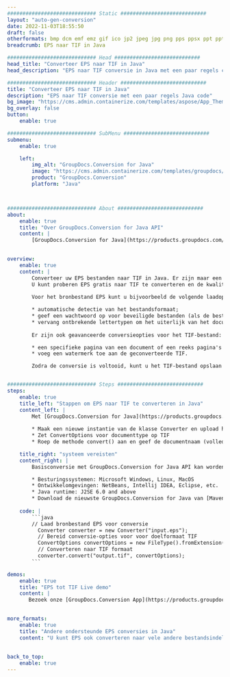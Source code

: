 ```yaml
---
############################# Static ############################
layout: "auto-gen-conversion"
date: 2022-11-03T18:55:50
draft: false
otherformats: bmp dcm emf emz gif ico jp2 jpeg jpg png pps ppsx ppt pptx psb psd svg svgz tga tif tiff webp wmf wmz
breadcrumb: EPS naar TIF in Java

############################# Head ############################
head_title: "Converteer EPS naar TIF in Java"
head_description: "EPS naar TIF conversie in Java met een paar regels code. Converteer meer dan 160 bestandsindelingen met de GroupDocs-documentconversie-API voor Java"

############################# Header ############################
title: "Converteer EPS naar TIF in Java"
description: "EPS naar TIF conversie met een paar regels Java code"
bg_image: "https://cms.admin.containerize.com/templates/aspose/App_Themes/V3/images/bg/header1.png"
bg_overlay: false
button:
    enable: true

############################# SubMenu ############################
submenu:
    enable: true

    left:
        img_alt: "GroupDocs.Conversion for Java"
        image: "https://cms.admin.containerize.com/templates/groupdocs/images/product-logos/90x90-noborder/groupdocs-conversion-java.png"
        product: "GroupDocs.Conversion"
        platform: "Java"



############################# About ############################
about:
    enable: true
    title: "Over GroupDocs.Conversion for Java API"
    content: |
        [GroupDocs.Conversion for Java](https://products.groupdocs.com/conversion/java/) is een geavanceerde conversie-API voor bestandsindelingen voor het converteren tussen populaire afbeeldings- en documentindelingen zoals Microsoft Office, OpenDocument, PDF, HTML, e-mail, CAD. en nog veel meer met slechts een paar regels code. De native API detecteert automatisch de formaten van de originele documenten en biedt veel opties voor het aanpassen van de geconverteerde documenten. Naast de functie om informatie uit een document te extraheren, ondersteunt het standaard ook het cachen van de conversieresultaten naar de lokale schijf. Elk type cacheopslag kan echter worden ondersteund door de juiste interfaces te implementeren - Amazon S3, Dropbox, Google Drive, Windows Azure, Reddis of andere.
    

overview:
    enable: true
    content: |
        Converteer uw EPS bestanden naar TIF in Java. Er zijn maar een paar regels Java code nodig op elk platform naar keuze, zoals Windows, Linux, macOS.
        U kunt proberen EPS gratis naar TIF te converteren en de kwaliteit van de conversieresultaten te evalueren. Naast eenvoudige scripts voor bestandsconversie, kunt u meer geavanceerde opties proberen voor het laden van het EPS-bronbestand en het opslaan van de TIF-uitvoer. 
        
        Voor het bronbestand EPS kunt u bijvoorbeeld de volgende laadopties gebruiken:

        * automatische detectie van het bestandsformaat;
        * geef een wachtwoord op voor beveiligde bestanden (als de bestandsindeling dit ondersteunt);
        * vervang ontbrekende lettertypen om het uiterlijk van het document te behouden.
        
        Er zijn ook geavanceerde conversieopties voor het TIF-bestand:

        * een specifieke pagina van een document of een reeks pagina's converteren;
        * voeg een watermerk toe aan de geconverteerde TIF.

        Zodra de conversie is voltooid, kunt u het TIF-bestand opslaan in uw lokale bestandspad of in opslag van derden, zoals FTP, Amazon S3, Google Drive, Dropbox enz. Let op - om EPS te converteren tot TIF, hoeft u geen extra software te installeren, zoals MS Office, Open Office, Adobe Acrobat Reader etc.


############################# Steps ############################
steps:
    enable: true
    title_left: "Stappen om EPS naar TIF te converteren in Java"
    content_left: |
        Met [GroupDocs.Conversion for Java](https://products.groupdocs.com/conversion/java/) kunnen ontwikkelaars het EPS-bestand eenvoudig converteren naar TIF met een paar regels code.
        
        * Maak een nieuwe instantie van de klasse Converter en upload het bestand EPS met het volledige pad
        * Zet ConvertOptions voor documenttype op TIF
        * Roep de methode convert() aan en geef de documentnaam (volledig pad) en formaat (TIF) door als parameter

    title_right: "systeem vereisten"
    content_right: |
        Basisconversie met GroupDocs.Conversion for Java API kan worden gedaan met slechts een paar regels code. Onze API's worden ondersteund op alle belangrijke platforms en besturingssystemen. Voordat u de onderstaande code uitvoert, moet u ervoor zorgen dat de volgende vereisten op uw systeem zijn geïnstalleerd.

        * Besturingssystemen: Microsoft Windows, Linux, MacOS
        * Ontwikkelomgevingen: NetBeans, Intellij IDEA, Eclipse, etc.
        * Java runtime: J2SE 6.0 and above
        * Download de nieuwste GroupDocs.Conversion for Java van [Maven](https://repository.groupdocs.com/webapp/#/artifacts/browse/tree/General/repo/com/groupdocs/groupdocs-conversion)
         
    code: |
        ```java    
        // Laad bronbestand EPS voor conversie
          Converter converter = new Converter("input.eps");
          // Bereid conversie-opties voor voor doelformaat TIF
          ConvertOptions convertOptions = new FileType().fromExtension("tif").getConvertOptions();
          // Converteren naar TIF formaat
          converter.convert("output.tif", convertOptions);
        ```

demos:
    enable: true
    title: "EPS tot TIF Live demo"
    content: |
       Bezoek onze [GroupDocs.Conversion App](https://products.groupdocs.app/conversion/family) website en probeer EPS naar TIF conversie nu. De gratis demo heeft de volgende voordelen:
          

more_formats:
    enable: true
    title: "Andere ondersteunde EPS conversies in Java"
    content: "U kunt EPS ook converteren naar vele andere bestandsindelingen. Zie de lijst hieronder."
       
       
back_to_top:
    enable: true
---
```

